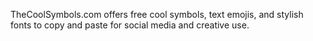 TheCoolSymbols.com offers free cool symbols, text emojis, and stylish fonts to copy and paste for social media and creative use.
